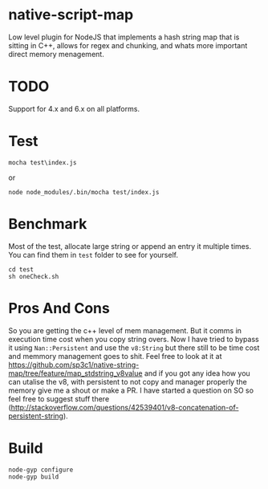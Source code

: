 # native-script-map
Low level plugin for NodeJS that implements a hash string map that is sitting in C++, allows for regex and chunking, and whats more important direct memory menagement.

# TODO
Support for 4.x and 6.x on all platforms.


# Test
```
mocha test\index.js
```
or
```
node node_modules/.bin/mocha test/index.js
```

# Benchmark
Most of the test, allocate large string or append an entry it multiple times. You can find them in `test` folder to see for yourself.
```
cd test
sh oneCheck.sh
```

# Pros And Cons
So you are getting the c++ level of mem management. But it comms in execution time cost when you copy string overs. Now I have tried to bypass it using `Nan::Persistent` and use the `v8:String` but there still to be time cost and memmory management goes to shit. Feel free to look at it at https://github.com/sp3c1/native-string-map/tree/feature/map_stdstring_v8value and if you got any idea how you can utalise the v8, with persistent to not copy and manager properly the memory give me a shout or make a PR. I have started a question on SO so feel free to suggest stuff there (http://stackoverflow.com/questions/42539401/v8-concatenation-of-persistent-string).

# Build
```
node-gyp configure
node-gyp build
```

